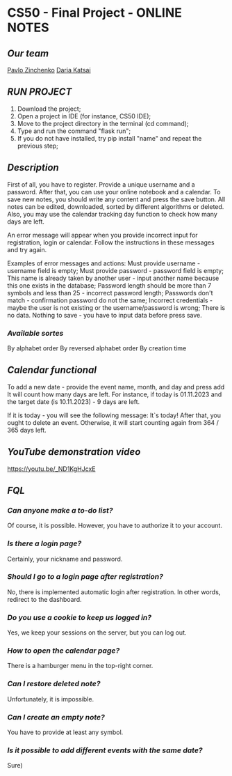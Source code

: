 # CS50 - Final Project - ONLINE NOTES

## *Our team*
[Pavlo Zinchenko](https://github.com/PaulSNDX)
[Daria Katsai](https://github.com/DarunkaKa)

## *RUN PROJECT*
1) Download the project;
2) Open a project in IDE (for instance, CS50 IDE);
3) Move to the project directory in the terminal (cd command);
4) Type and run the command "flask run";
5) If you do not have installed, try pip install "name" and repeat the previous step;

## *Description*
First of all, you have to register. Provide a unique username and a password.
After that, you can use your online notebook and a calendar.
To save new notes, you should write any content and press the save button.
All notes can be edited, downloaded, sorted by different algorithms or deleted.
Also, you may use the calendar tracking day function to check how many days are left.

An error message will appear when you provide incorrect input for registration, login or calendar. Follow the instructions in these messages and try again.

Examples of error messages and actions:
Must provide username - username field is empty;
Must provide password - password field is empty;
This name is already taken by another user - input another name because this one exists in the database;
Password length should be more than 7 symbols and less than 25 - incorrect password length;
Passwords don't match - confirmation password do not the same;
Incorrect credentials - maybe the user is not existing or the username/password is wrong;
There is no data. Nothing to save - you have to input data before press save.



### *Available sortes*
By alphabet order
By reversed alphabet order
By creation time

## *Calendar functional*
To add a new date - provide the event name, month, and day and press add
It will count how many days are left.
For instance, if today is 01.11.2023 and the target date (is 10.11.2023) - 9 days are left.

If it is today - you will see the following message: It`s today!
After that, you ought to delete an event. Otherwise, it will start counting again from 364 / 365 days left.

## *YouTube demonstration video*
https://youtu.be/_ND1KgHJcxE

## *FQL*
### *Can anyone make a to-do list?*
Of course, it is possible. However, you have to authorize it to your account.

### *Is there a login page?*
Certainly, your nickname and password.

### *Should I go to a login page after registration?*
No, there is implemented automatic login after registration. In other words, redirect to the dashboard.

### *Do you use a cookie to keep us logged in?*
Yes, we keep your sessions on the server, but you can log out.

### *How to open the calendar page?*
There is a hamburger menu in the top-right corner.

### *Can I restore deleted note?*
Unfortunately, it is impossible.

### *Can I create an empty note?*
You have to provide at least any symbol.

### *Is it possible to add different events with the same date?*
Sure)
